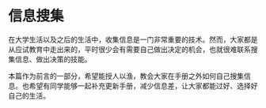 # 信息搜集

在大学生活以及之后的生活中，收集信息是一门非常重要的技术。然而，大家都是从应试教育中走出来的，平时很少会有需要自己做出决定的机会，也就很难联系搜集信息、做出决策的技能。

本篇作为前言的一部分，希望能授人以渔，教会大家在手册之外如何自己搜集信息。也希望有同学能够一起补充更新手册，减少信息差，让大家都能过好、选择好自己的生活。
